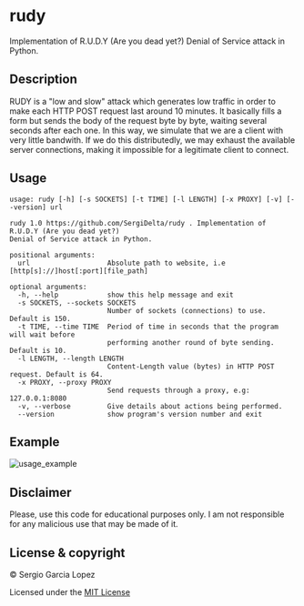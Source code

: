 # rudy
Implementation of R.U.D.Y (Are you dead yet?) Denial of Service attack in Python.
## Description
RUDY is a "low and slow" attack which generates low traffic in order to make each HTTP POST request last around 10 minutes. It basically fills a form but sends the body of the request byte by byte, waiting several seconds after each one. In this way, we simulate that we are a client with very little bandwith. If we do this distributedly, we may exhaust the available server connections, making it impossible for a legitimate client to connect.
## Usage
```
usage: rudy [-h] [-s SOCKETS] [-t TIME] [-l LENGTH] [-x PROXY] [-v] [--version] url

rudy 1.0 https://github.com/SergiDelta/rudy . Implementation of R.U.D.Y (Are you dead yet?)
Denial of Service attack in Python.

positional arguments:
  url                   Absolute path to website, i.e [http[s]://]host[:port][file_path]

optional arguments:
  -h, --help            show this help message and exit
  -s SOCKETS, --sockets SOCKETS
                        Number of sockets (connections) to use. Default is 150.
  -t TIME, --time TIME  Period of time in seconds that the program will wait before
                        performing another round of byte sending. Default is 10.
  -l LENGTH, --length LENGTH
                        Content-Length value (bytes) in HTTP POST request. Default is 64.
  -x PROXY, --proxy PROXY
                        Send requests through a proxy, e.g: 127.0.0.1:8080
  -v, --verbose         Give details about actions being performed.
  --version             show program's version number and exit
```
## Example
![usage_example](https://user-images.githubusercontent.com/63166659/131248667-88827dd6-eb02-4322-a329-a4f8f1a0ec01.png)
## Disclaimer
Please, use this code for educational purposes only. I am not responsible for any malicious use that may be made of it.
## License & copyright
© Sergio Garcia Lopez

Licensed under the [MIT License](LICENSE)
